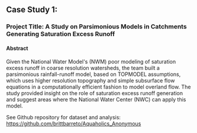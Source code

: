 ## Case Study 1:

### Project Title: A Study on Parsimonious Models in Catchments Generating Saturation Excess Runoff

#### Abstract
Given the National Water Model's (NWM) poor modeling of saturation excess runoff in coarse resolution watersheds, the team built a parsimonious rainfall-runoff model, based on TOPMODEL assumptions, which uses higher resolution topography and simple subsurface flow equations in a computationally efficient fashion to model overland flow. The study provided insight on the role of saturation excess runoff generation and suggest areas where the National Water Center (NWC) can apply this model.

See Github repository for dataset and analysis: https://github.com/brittbarreto/Aquaholics_Anonymous
